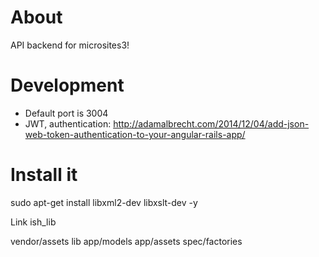 
About
=====
API backend for microsites3!

Development
===========
* Default port is 3004
* JWT, authentication: http://adamalbrecht.com/2014/12/04/add-json-web-token-authentication-to-your-angular-rails-app/

Install it
==========
 sudo apt-get install libxml2-dev libxslt-dev -y

Link ish_lib

 vendor/assets
 lib
 app/models
 app/assets
 spec/factories
 
